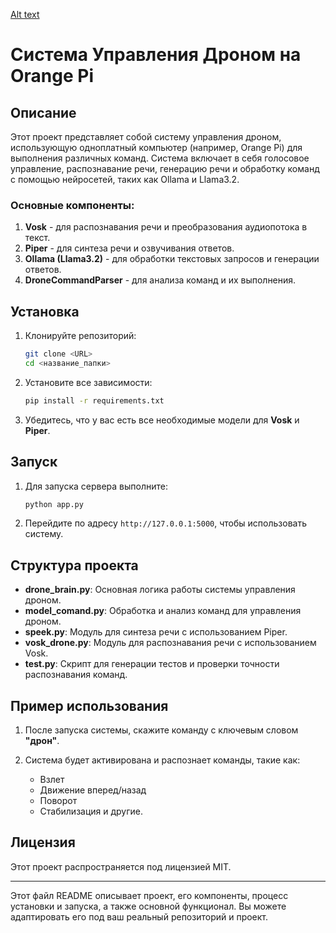 [Alt text](https://github.com/Bogdan2005-criater/droneAI/blob/main/2025060604056.png)

# Система Управления Дроном на Orange Pi

## Описание

Этот проект представляет собой систему управления дроном, использующую одноплатный компьютер (например, Orange Pi) для выполнения различных команд. Система включает в себя голосовое управление, распознавание речи, генерацию речи и обработку команд с помощью нейросетей, таких как Ollama и Llama3.2.

### Основные компоненты:

1. **Vosk** - для распознавания речи и преобразования аудиопотока в текст.
2. **Piper** - для синтеза речи и озвучивания ответов.
3. **Ollama (Llama3.2)** - для обработки текстовых запросов и генерации ответов.
4. **DroneCommandParser** - для анализа команд и их выполнения.

## Установка

1. Клонируйте репозиторий:

   ```bash
   git clone <URL>
   cd <название_папки>
   ```

2. Установите все зависимости:

   ```bash
   pip install -r requirements.txt
   ```

3. Убедитесь, что у вас есть все необходимые модели для **Vosk** и **Piper**.

## Запуск

1. Для запуска сервера выполните:

   ```bash
   python app.py
   ```
2. Перейдите по адресу `http://127.0.0.1:5000`, чтобы использовать систему.

## Структура проекта

* **drone\_brain.py**: Основная логика работы системы управления дроном.
* **model\_comand.py**: Обработка и анализ команд для управления дроном.
* **speek.py**: Модуль для синтеза речи с использованием Piper.
* **vosk\_drone.py**: Модуль для распознавания речи с использованием Vosk.
* **test.py**: Скрипт для генерации тестов и проверки точности распознавания команд.

## Пример использования

1. После запуска системы, скажите команду с ключевым словом **"дрон"**.
2. Система будет активирована и распознает команды, такие как:

   * Взлет
   * Движение вперед/назад
   * Поворот
   * Стабилизация и другие.

## Лицензия

Этот проект распространяется под лицензией MIT.

---

Этот файл README описывает проект, его компоненты, процесс установки и запуска, а также основной функционал. Вы можете адаптировать его под ваш реальный репозиторий и проект.
